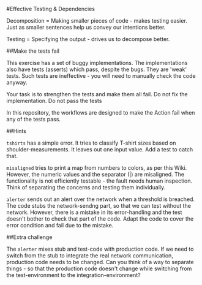 #Effective Testing & Dependencies

Decomposition = Making smaller pieces of code - makes testing easier. Just as smaller sentences help us convey our intentions better.

Testing = Specifying the output - drives us to decompose better.

##Make the tests fail

This exercise has a set of buggy implementations. The implementations also have tests (asserts) which pass, despite the bugs. They are 'weak' tests. Such tests are ineffective - you will need to manually check the code anyway.

Your task is to strengthen the tests and make them all fail. Do not fix the implementation. Do not pass the tests

In this repository, the workflows are designed to make the Action fail when any of the tests pass.

##Hints

`tshirts` has a simple error. It tries to classify T-shirt sizes based on shoulder-measurements. It leaves out one input value. Add a test to catch that.

`misaligned` tries to print a map from numbers to colors, as per this Wiki. However, the numeric values and the separator (|) are misaligned. The functionality is not efficiently testable - the fault needs human inspection. Think of separating the concerns and testing them individually.

`alerter` sends out an alert over the network when a threshold is breached. The code stubs the network-sendng part, so that we can test without the network. However, there is a mistake in its error-handling and the test doesn't bother to check that part of the code. Adapt the code to cover the error condition and fail due to the mistake.

##Extra challenge

The `alerter` mixes stub and test-code with production code. If we need to switch from the stub to integrate the real network communication, production code needs to be changed. Can you think of a way to separate things - so that the production code doesn't change while switching from the test-environment to the integration-environment?
